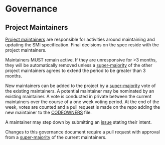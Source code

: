 # Governance

## Project Maintainers

[Project maintainers](CODEOWNERS) are responsible for activities around
maintaining and updating the SMI specification. Final decisions on the spec
reside with the project maintainers.

Maintainers MUST remain active. If they are unresponsive for >3 months, they
will be automatically removed unless a
[super-majority](https://en.wikipedia.org/wiki/Supermajority#Two-thirds_vote) of
the other project maintainers agrees to extend the period to be greater than 3
months.

New maintainers can be added to the project by a
[super-majority](https://en.wikipedia.org/wiki/Supermajority#Two-thirds_vote)
vote of the existing maintainers. A potential maintainer may be nominated by an
existing maintainer. A vote is conducted in private between the current
maintainers over the course of a one week voting period. At the end of the week,
votes are counted and a pull request is made on the repo adding the new
maintainer to the [CODEOWNERS](CODEOWNERS) file.

A maintainer may step down by submitting an
[issue](https://github.com/performancetestinterface/pti-spec/issues/new) stating their intent.

Changes to this governance document require a pull request with approval from a
[super-majority](https://en.wikipedia.org/wiki/Supermajority#Two-thirds_vote) of
the current maintainers.
